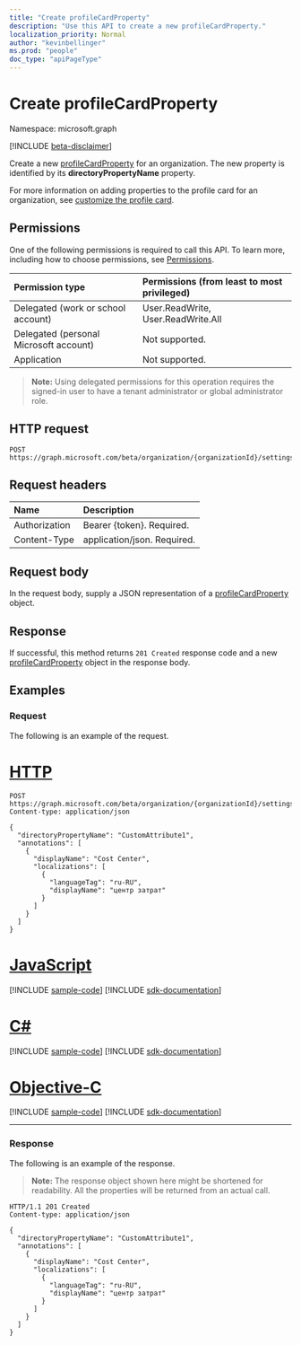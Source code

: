 ```yaml
---
title: "Create profileCardProperty"
description: "Use this API to create a new profileCardProperty."
localization_priority: Normal
author: "kevinbellinger"
ms.prod: "people"
doc_type: "apiPageType"
---
```


# Create profileCardProperty

Namespace: microsoft.graph

[!INCLUDE [beta-disclaimer](../../includes/beta-disclaimer.md)]

Create a new [profileCardProperty](../resources/profilecardproperty.md) for an organization. The new property is identified by its **directoryPropertyName** property.

For more information on adding properties to the profile card for an organization, see [customize the profile card](/graph/add-properties-profilecard).

## Permissions

One of the following permissions is required to call this API. To learn more, including how to choose permissions, see [Permissions](/graph/permissions-reference).

| Permission type                        | Permissions (from least to most privileged) |
|:---------------------------------------|:--------------------------------------------|
| Delegated (work or school account)     | User.ReadWrite, User.ReadWrite.All          |
| Delegated (personal Microsoft account) | Not supported.                              |
| Application                            | Not supported.                              |

>**Note:** Using delegated permissions for this operation requires the signed-in user to have a tenant administrator or global administrator role.

## HTTP request

<!-- { "blockType": "ignored" } -->

```http
POST https://graph.microsoft.com/beta/organization/{organizationId}/settings/profileCardProperties
```

## Request headers

| Name          |Description                  |
|:--------------|:----------------------------|
| Authorization | Bearer {token}. Required.   |
| Content-Type  | application/json. Required. |

## Request body

In the request body, supply a JSON representation of a [profileCardProperty](../resources/profilecardproperty.md) object.

## Response

If successful, this method returns `201 Created` response code and a new [profileCardProperty](../resources/profilecardproperty.md) object in the response body.

## Examples

### Request

The following is an example of the request.

# [HTTP](#tab/http)
<!-- {
  "blockType": "request",
  "name": "create_profilecardproperty_from_organizationsettings"
}-->

```http
POST https://graph.microsoft.com/beta/organization/{organizationId}/settings/profileCardProperties
Content-type: application/json

{
  "directoryPropertyName": "CustomAttribute1",
  "annotations": [
    {
      "displayName": "Cost Center",
      "localizations": [
        {
          "languageTag": "ru-RU",
          "displayName": "центр затрат"
        }
      ]
    }
  ]
}
```
# [JavaScript](#tab/javascript)
[!INCLUDE [sample-code](../includes/snippets/javascript/create-profilecardproperty-from-organizationsettings-javascript-snippets.md)]
[!INCLUDE [sdk-documentation](../includes/snippets/snippets-sdk-documentation-link.md)]

# [C#](#tab/csharp)
[!INCLUDE [sample-code](../includes/snippets/csharp/create-profilecardproperty-from-organizationsettings-csharp-snippets.md)]
[!INCLUDE [sdk-documentation](../includes/snippets/snippets-sdk-documentation-link.md)]

# [Objective-C](#tab/objc)
[!INCLUDE [sample-code](../includes/snippets/objc/create-profilecardproperty-from-organizationsettings-objc-snippets.md)]
[!INCLUDE [sdk-documentation](../includes/snippets/snippets-sdk-documentation-link.md)]

---


### Response

The following is an example of the response.

> **Note:** The response object shown here might be shortened for readability. All the properties will be returned from an actual call.

<!-- {
  "blockType": "response",
  "truncated": true,
  "@odata.type": "microsoft.graph.profileCardProperty"
} -->

```http
HTTP/1.1 201 Created
Content-type: application/json

{
  "directoryPropertyName": "CustomAttribute1",
  "annotations": [
    {
      "displayName": "Cost Center",
      "localizations": [
        {
          "languageTag": "ru-RU",
          "displayName": "центр затрат"
        }
      ]
    }
  ]
}
```

<!-- uuid: 16cd6b66-4b1a-43a1-adaf-3a886856ed98
2019-02-04 14:57:30 UTC -->
<!-- {
  "type": "#page.annotation",
  "description": "Create profileCardProperty",
  "keywords": "",
  "section": "documentation",
  "tocPath": ""
}-->


